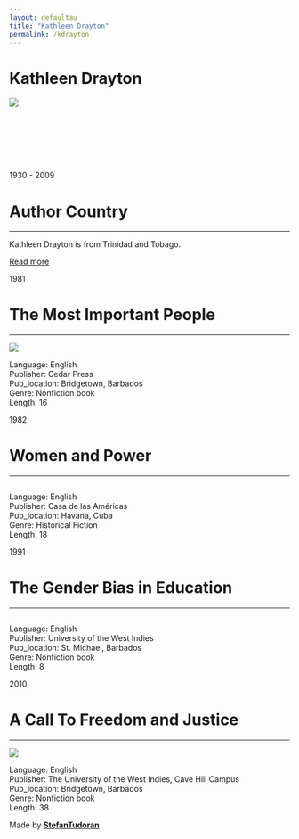 ```yaml
---
layout: defaultau
title: "Kathleen Drayton"
permalink: /kdrayton
---
```

<!-- partial:index.partial.html -->
<div class="content">
    <h1>Kathleen Drayton</h1>
    <div class="quote">
        <div><img src="http://www theintegrationistcaribbean.org/wp-content/uploads/2014/02/Kathleen-Drayton1.jpg" class="logo"></div>
    </div>
    <div class="timeline">
        <div style="padding-bottom:100px;"></div>
        <div class="block">
            <div class="date right"><p class="right"> 1930 - 2009 </p></div>
            <div class="dot"></div>
            <div class="left first">
                <h1>Author Country</h1><hr>
            <p>Kathleen Drayton is from Trinidad and Tobago.</p>
                <a href="NA" target="_blank">Read more</a>
            </div>
        </div>
        <div class="block">
            <div class="date left"><p class="left">1981</p></div>
            <div class="dot"></div>
            <div class="right">
                <h1>The Most Important People</h1><hr>
                <p><img src="https://scontent.fdcf1-1.fna.fbcdn.net/v/t1.6435-9/174777387_2380186138793088_8798988671334673485_n.jpg?_nc_cat=103&ccb=1-7&_nc_sid=973b4a&_nc_ohc=toY1pbrPcZcAX9ApOKu&_nc_ht=scontent.fdcf1-1.fna&oh=00_AfA6zCZNaKAutpVrWWNcll7YerEpWy3ICIALvOSzCOufmg&oe=63927F51"></p>
                <p>
                Language: English<br/>
                Publisher: Cedar Press<br/>
                Pub_location: Bridgetown, Barbados<br/>
                Genre: Nonfiction book<br/>
                Length: 16</p>
            </div>
        </div>
        <div class="block">
            <div class="date right"><p class="right">1982</p></div>
            <div class="dot"></div>
            <div class="left hide">
                <h1>Women and Power</h1><hr>
                <p><img src=""></p>
                <p>Language: English <br/>
                Publisher: Casa de las Américas<br/>
                Pub_location: Havana, Cuba<br/>
                Genre: Historical Fiction<br/>
                Length: 18</p>
            </div>
        </div>
        <div class="block">
            <div class="date left"><p class="left">1991</p></div>
            <div class="dot"></div>
            <div class="right hide">
                <h1>The Gender Bias in Education</h1><hr>
                <p><img src=""></p>
                <p>Language: English<br/>
                Publisher: University of the West Indies<br/>
                Pub_location: St. Michael, Barbados<br/>
                Genre: Nonfiction book<br/>
                Length: 8</p>
            </div>
        </div>
        <div class="block">
            <div class="date right"><p class="right">2010</p></div>
            <div class="dot"></div>
            <div class="left hide">
                <h1>A Call To Freedom and Justice</h1><hr>
                <p><img src="https://pictures.abebooks.com/inventory/md/md14200740593.jpg"></p>
                <p>Language: English<br/>
                Publisher: The University of the West Indies, Cave Hill Campus<br/>
                Pub_location: Bridgetown, Barbados<br/>
                Genre: Nonfiction book<br/>
                Length: 38</p>
            </div>
        </div>
        <div id="footer">
        <p id="copyright">Made by&nbsp;<strong><a href="https://www.linkedin.com/in/nicolae-stefan-tudoran-b02291127/" target="_blank">StefanTudoran</a></strong></p>
    </div>
</div>
<!-- partial -->
  <script src='https://cdnjs.cloudflare.com/ajax/libs/jquery/3.1.1/jquery.min.js'></script><script  src="assets/js/authorscript.js"></script>
